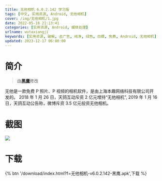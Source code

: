 ```yaml
---
title: 无他相机 6.0.2.142 学习版
tags: [中文, 实用资源, Android, 无他相机]
cover: /img/无他相机/1.jpg
date: 2022-05-18 21:13:41
categories: [实用资源, Android, 媒体处理]
urlname: wutaxiangji
keywords: [实用资源, 破解, 去广告, 纯净, 绿色, 白嫖, 免费, Android, 无他相机]
updated: 2023-12-17 06:00:00
---
```


# 简介

> 由[**黑鹰**](/laiyuan)修改

无他是一款免费 P 照片、P 视频的相机软件，是由上海本趣网络科技有限公司开发的。 2018 年 1 月 26 日，天鸽互动斥资 2 亿元增持“无他相机”, 2019 年 1 月 16 日，天鸽互动公告称，微博斥资 3.5 亿元投资无他相机。

# 截图

![](/img/无他相机/2.jpg)

# 下载

{% btn '/download/index.html?f=无他相机-v6.0.2.142-黑鹰.apk',下载 %}
